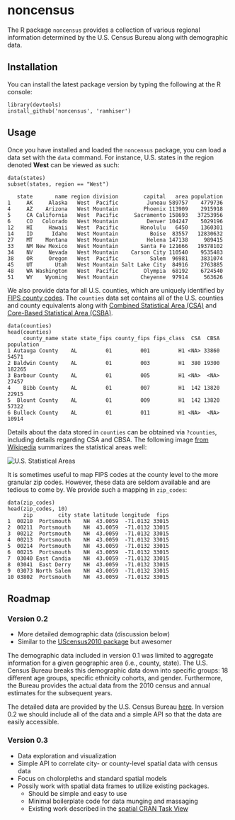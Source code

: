 # noncensus

The R package `noncensus` provides a collection of various regional information
determined by the U.S. Census Bureau along with demographic data.

## Installation

You can install the latest package version by typing the following at the R
console:

```
library(devtools)
install_github('noncensus', 'ramhiser')
```

## Usage

Once you have installed and loaded the `noncensus` package, you can load a data
set with the `data` command. For instance, U.S. states in the region
denoted **West** can be viewed as such:

```
data(states)
subset(states, region == "West")

   state       name region division        capital   area population
1     AK     Alaska   West  Pacific         Juneau 589757    4779736
4     AZ    Arizona   West Mountain        Phoenix 113909    2915918
5     CA California   West  Pacific     Sacramento 158693   37253956
6     CO   Colorado   West Mountain         Denver 104247    5029196
12    HI     Hawaii   West  Pacific       Honolulu   6450    1360301
14    ID      Idaho   West Mountain          Boise  83557   12830632
27    MT    Montana   West Mountain         Helena 147138     989415
33    NM New Mexico   West Mountain       Santa Fe 121666   19378102
34    NV     Nevada   West Mountain    Carson City 110540    9535483
38    OR     Oregon   West  Pacific          Salem  96981    3831074
45    UT       Utah   West Mountain Salt Lake City  84916    2763885
48    WA Washington   West  Pacific        Olympia  68192    6724540
51    WY    Wyoming   West Mountain       Cheyenne  97914     563626
```

We also provide data for all U.S. counties, which are uniquely identified by
[FIPS county codes](http://en.wikipedia.org/wiki/FIPS_county_code). The
`counties` data set contains all of the U.S. counties and county equivalents
along with [Combined Statistical Area
(CSA)](http://en.wikipedia.org/wiki/Combined_Statistical_Area) and [Core-Based
Statistical Area
(CSBA)](http://en.wikipedia.org/wiki/Core_Based_Statistical_Area). 

```
data(counties)
head(counties)
     county_name state state_fips county_fips fips_class  CSA  CBSA population
1 Autauga County    AL         01         001         H1 <NA> 33860      54571
2 Baldwin County    AL         01         003         H1  380 19300     182265
3 Barbour County    AL         01         005         H1 <NA>  <NA>      27457
4    Bibb County    AL         01         007         H1  142 13820      22915
5  Blount County    AL         01         009         H1  142 13820      57322
6 Bullock County    AL         01         011         H1 <NA>  <NA>      10914
```

Details about the data stored in `counties` can be obtained via `?counties`,
including details regarding CSA and CBSA. The following image [from
Wikipedia](http://en.wikipedia.org/wiki/Combined_Statistical_Area#Map)
summarizes the statistical areas well:

![U.S. Statistical Areas](http://upload.wikimedia.org/wikipedia/commons/7/7b/Combined_statistical_areas_of_the_United_States_and_Puerto_Rico.gif)

It is sometimes useful to map FIPS codes at the county level to the more
granular zip codes. However, these data are seldom available and are tedious to
come by. We provide such a mapping in `zip_codes`:

```
data(zip_codes)
head(zip_codes, 10)
     zip        city state latitude longitude  fips
1  00210  Portsmouth    NH  43.0059  -71.0132 33015
2  00211  Portsmouth    NH  43.0059  -71.0132 33015
3  00212  Portsmouth    NH  43.0059  -71.0132 33015
4  00213  Portsmouth    NH  43.0059  -71.0132 33015
5  00214  Portsmouth    NH  43.0059  -71.0132 33015
6  00215  Portsmouth    NH  43.0059  -71.0132 33015
7  03040 East Candia    NH  43.0059  -71.0132 33015
8  03041  East Derry    NH  43.0059  -71.0132 33015
9  03073 North Salem    NH  43.0059  -71.0132 33015
10 03802  Portsmouth    NH  43.0059  -71.0132 33015
```

## Roadmap

### Version 0.2

- More detailed demographic data (discussion below)
- Similar to the [UScensus2010
  package](http://cran.r-project.org/web/packages/UScensus2010/index.html) but
  awesomer

The demographic data included in version 0.1 was limited to aggregate
information for a given geographic area (i.e., county, state). The U.S. Census
Bureau breaks this demographic data down into specific groups: 18 different age
groups, specific ethnicity cohorts, and gender. Furthermore, the Bureau
provides the actual data from the 2010 census and annual estimates for the
subsequent years.

The detailed data are provided by the U.S. Census Bureau
[here](http://www.census.gov/popest/data/index.html). In version 0.2 we should
include all  of the data and a simple API so that the data are easily
accessible.

### Version 0.3

- Data exploration and visualization
- Simple API to correlate city- or county-level spatial data with census data
- Focus on cholorpleths and standard spatial models
- Possily work with spatial data frames to utilize existing packages.
  - Should be simple and easy to use
  - Minimal boilerplate code for data munging and massaging
  - Existing work described in the [spatial CRAN Task View](http://cran.r-project.org/web/views/Spatial.html)
